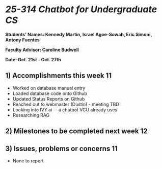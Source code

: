 # *25-314 Chatbot for Undergraduate CS*

**Students' Names: Kennedy Martin, Israel Agoe-Sowah, Eric Simoni, Antony Fuentes**

**Faculty Advisor: Caroline Budwell**

**Date: Oct. 21st - Oct. 27th**

## 1) Accomplishments this week 11
   - Worked on database manual entry
   - Loaded database code onto Github
   - Updated Status Reports on Github
   - Reached out to webmaster (Dustin) - meeting TBD
   - Looking into IVY.ai -- a chatbot VCU already uses
   - Researching RAG

## 2) Milestones to be completed next week 12
   

## 3) Issues, problems or concerns 11
   - None to report
